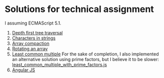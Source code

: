 # Solutions for technical assignment
I assuming ECMAScript 5.1.

 1. [Depth first tree traversal](depth_first_tree_traversal.md)
 1. [Characters in strings](find_chars.js)
 1. [Array compaction](compact_array.js)
 1. [Rotating an array](rotate_array.js)
 1. [Least common multiple](least_common_multiple.js) For the sake of completion, I also implemented an alternative solution using prime factors, but I believe it to be slower: [least_common_multiple_with_prime_factors.js](least_common_multiple_with_prime_factors.js)
 1. [Angular JS](angular-pouchdb-put/README.md)
